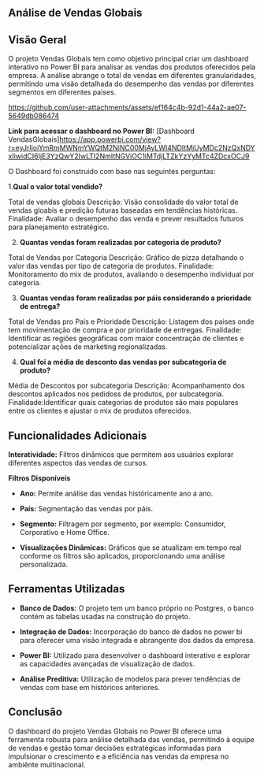 ## Análise de Vendas Globais

## Visão Geral
O projeto Vendas Globais tem como objetivo principal criar um dashboard interativo no Power BI para analisar as vendas dos produtos oferecidos pela empresa. A análise abrange o total de vendas em diferentes granularidades, permitindo uma visão detalhada do desempenho das vendas por diferentes segmentos em diferentes paises.

https://github.com/user-attachments/assets/ef164c4b-92d1-44a2-ae07-5649db086474

**Link para acessar o dashboard no Power BI:** [Dashboard VendasGlobais]https://app.powerbi.com/view?r=eyJrIjoiYmRmMWNmYWQtM2NiNC00MjAyLWI4NDItMjUyMDc2NzQxNDYxIiwidCI6IjE3YzQwY2IwLTI2NmItNGViOC1iMTdjLTZkYzYyMTc4ZDcxOCJ9

O Dashboard foi construido com base nas seguintes perguntas:

1.**Qual o valor total vendido?**

Total de vendas globais
Descrição: Visão consolidade do valor total de vendas gloabis e predição futuras baseadas em tendências históricas.
Finalidade: Avaliar o desempenho das venda e prever resultados futuros para planejamento estratégico.


2. **Quantas vendas foram realizadas por categoria de produto?**

Total de Vendas por Categoria
Descrição: Gráfico de pizza detalhando o valor das vendas por tipo de categoria de produtos.
Finalidade: Monitoramento do mix de produtos, avaliando o desempenho individual por categoria.

3. **Quantas vendas foram realizadas por páis considerando a prioridade de entrega?**

Total de Vendas pro País e Prioridade
Descrição: Listagem dos paises onde tem movimentação de compra e por prioridade de entregas.
Finalidade: Identificar as regiões geográficas com maior concentração de clientes e potencializar ações de marketing regionalizadas.

4. **Qual foi a média de desconto das vendas por subcategoria de produto?**

Média de Descontos por subcategoria
Descrição: Acompanhamento dos descontos aplicados nos pedidoss de produtos, por subcategoria.
Finalidade:Identificar quais categorias de produtos são mais populares entre os clientes e ajustar o mix de produtos oferecidos.

## Funcionalidades Adicionais

**Interatividade:** Filtros dinâmicos que permitem aos usuários explorar diferentes aspectos das vendas de cursos.

**Filtros Disponíveis**
   - **Ano:** Permite análise das vendas históricamente ano a ano.
   - **País:** Segmentação das vendas por páis.
   - **Segmento:** Filtragem por segmento, por exemplo: Consumidor, Corporativo e Home Office.


- **Visualizações Dinâmicas:** Gráficos que se atualizam em tempo real conforme os filtros são aplicados, proporcionando uma análise personalizada.

## Ferramentas Utilizadas

- **Banco de Dados:** O projeto tem um banco próprio no Postgres, o banco contém as tabelas usadas na construção do projeto.

- **Integração de Dados:** Incorporação do banco de dados no power bi para oferecer uma visão integrada e abrangente dos dados da empresa.

- **Power BI:** Utilizado para desenvolver o dashboard interativo e explorar as capacidades avançadas de visualização de dados.

- **Análise Preditiva:** Utilização de modelos para prever tendências de vendas com base em históricos anteriores.

## Conclusão

O dashboard do projeto Vendas Globais no Power BI oferece uma ferramenta robusta para análise detalhada das vendas, permitindo à equipe de vendas e gestão tomar decisões estratégicas informadas para impulsionar o crescimento e a eficiência nas vendas da empresa no ambiênte multinacional.
